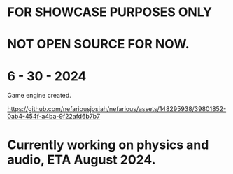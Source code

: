 # FOR SHOWCASE PURPOSES ONLY

# **NOT OPEN SOURCE FOR NOW.**


# 6 - 30 - 2024


Game engine created.


https://github.com/nefariousjosiah/nefarious/assets/148295938/39801852-0ab4-454f-a4ba-9f22afd6b7b7


# Currently working on physics and audio, ETA August 2024.

